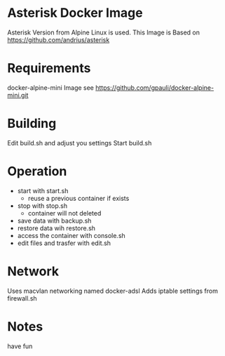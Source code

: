 Asterisk Docker Image
===

Asterisk Version from Alpine Linux is used.
This Image is Based on https://github.com/andrius/asterisk

# Requirements

docker-alpine-mini Image see https://github.com/gpauli/docker-alpine-mini.git

# Building

Edit build.sh and adjust you settings
Start build.sh

# Operation

* start with start.sh
  * reuse a previous container if exists
* stop with stop.sh
  * container will not deleted
* save data with backup.sh
* restore data wih restore.sh
* access the container with console.sh
* edit files and trasfer with edit.sh

# Network

Uses macvlan networking named docker-adsl
Adds iptable settings from firewall.sh

# Notes

have fun
